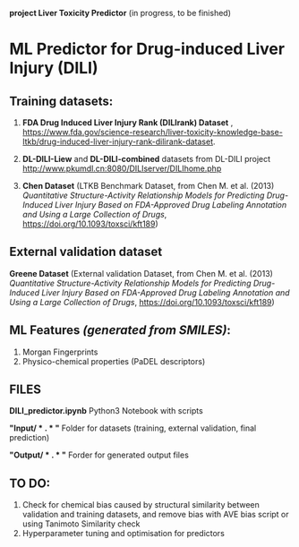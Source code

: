**project Liver Toxicity Predictor** (in progress, to be finished)
# ML Predictor for Drug-induced Liver Injury (DILI)

## Training datasets: 

1. **FDA Drug Induced Liver Injury Rank (DILIrank) Dataset** , https://www.fda.gov/science-research/liver-toxicity-knowledge-base-ltkb/drug-induced-liver-injury-rank-dilirank-dataset.

2. **DL-DILI-Liew** and **DL-DILI-combined** datasets from DL-DILI project http://www.pkumdl.cn:8080/DILIserver/DILIhome.php

3. **Chen Dataset** (LTKB Benchmark Dataset, from Chen M. et al. (2013) *Quantitative Structure-Activity Relationship Models for Predicting Drug-Induced Liver Injury Based on FDA-Approved Drug Labeling Annotation and Using a Large Collection of Drugs*, https://doi.org/10.1093/toxsci/kft189) 

## External validation dataset

**Greene Dataset** (External validation Dataset, from Chen M. et al. (2013) *Quantitative Structure-Activity Relationship Models for Predicting Drug-Induced Liver Injury Based on FDA-Approved Drug Labeling Annotation and Using a Large Collection of Drugs*, https://doi.org/10.1093/toxsci/kft189)


## ML Features *(generated from SMILES)*: 

1.   Morgan Fingerprints
2.   Physico-chemical properties (PaDEL descriptors)



## FILES

**DILI_predictor.ipynb**       Python3 Notebook with scripts

**"Input/ * . * "**     Folder for datasets (training, external validation, final prediction)

**"Output/ * . * "**    Forder for generated output files


## TO DO:
1. Check for chemical bias caused by structural similarity between validation and training datasets, and remove bias with AVE bias script or using Tanimoto Similarity check
2. Hyperparameter tuning and optimisation for predictors
